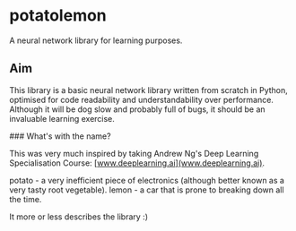 # potatolemon

A neural network library for learning purposes.

## Aim

This library is a basic neural network library written from scratch in Python, optimised for code readability and understandability over performance. Although it will be dog slow and probably full of bugs, it should be an invaluable learning exercise.

### What's with the name?

This was very much inspired by taking Andrew Ng's Deep Learning Specialisation Course: [www.deeplearning.ai](www.deeplearning.ai).



potato - a very inefficient piece of electronics (although better known as a very tasty root vegetable).
lemon - a car that is prone to breaking down all the time.

It more or less describes the library :)
